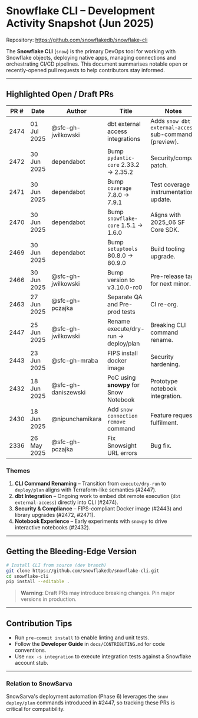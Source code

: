 # Snowflake CLI – Development Activity Snapshot (Jun 2025)

Repository: <https://github.com/snowflakedb/snowflake-cli>

The **Snowflake CLI** (`snow`) is the primary DevOps tool for working with Snowflake objects, deploying native apps, managing connections and orchestrating CI/CD pipelines. This document summarises notable open or recently-opened pull requests to help contributors stay informed.

---

## Highlighted Open / Draft PRs

| PR # | Date | Author | Title | Notes |
|------|------|--------|-------|-------|
|2474|01 Jul 2025|@sfc-gh-jwilkowski|dbt external access integrations|Adds `snow dbt external-access` sub-commands (preview).|
|2472|30 Jun 2025|dependabot|Bump `pydantic-core` 2.33.2 → 2.35.2|Security/compat patch.|
|2471|30 Jun 2025|dependabot|Bump `coverage` 7.8.0 → 7.9.1|Test coverage instrumentation update.|
|2470|30 Jun 2025|dependabot|Bump `snowflake-core` 1.5.1 → 1.6.0|Aligns with 2025_06 SF Core SDK.|
|2469|30 Jun 2025|dependabot|Bump `setuptools` 80.8.0 → 80.9.0|Build tooling upgrade.|
|2466|30 Jun 2025|@sfc-gh-jwilkowski|Bump version to v3.10.0-rc0|Pre-release tag for next minor.|
|2463|27 Jun 2025|@sfc-gh-pczajka|Separate QA and Pre-prod tests|CI re-org.| 
|2447|25 Jun 2025|@sfc-gh-jwilkowski|Rename execute/dry-run → deploy/plan|Breaking CLI command rename.|
|2443|23 Jun 2025|@sfc-gh-mraba|FIPS install docker image|Security hardening.|
|2432|18 Jun 2025|@sfc-gh-daniszewski|PoC using **snowpy** for Snow Notebook|Prototype notebook integration.|
|2430|18 Jun 2025|@nipunchamikara|Add `snow connection remove` command|Feature request fulfilment.|
|2336|26 May 2025|@sfc-gh-pczajka|Fix Snowsight URL errors|Bug fix.|

### Themes
1. **CLI Command Renaming** – Transition from `execute/dry-run` to `deploy/plan` aligns with Terraform-like semantics (#2447).
2. **dbt Integration** – Ongoing work to embed dbt remote execution (`dbt external-access`) directly into CLI (#2474).
3. **Security & Compliance** – FIPS-compliant Docker image (#2443) and library upgrades (#2472, #2471).
4. **Notebook Experience** – Early experiments with `snowpy` to drive interactive notebooks (#2432).

---

## Getting the Bleeding-Edge Version

```bash
# Install CLI from source (dev branch)
git clone https://github.com/snowflakedb/snowflake-cli.git
cd snowflake-cli
pip install --editable .
```

> **Warning**: Draft PRs may introduce breaking changes. Pin major versions in production.

---

## Contribution Tips
* Run `pre-commit install` to enable linting and unit tests.
* Follow the **Developer Guide** in `docs/CONTRIBUTING.md` for code conventions.
* Use `nox -s integration` to execute integration tests against a Snowflake account stub.

---

### Relation to SnowSarva
SnowSarva's deployment automation (Phase 6) leverages the `snow deploy/plan` commands introduced in #2447, so tracking these PRs is critical for compatibility. 